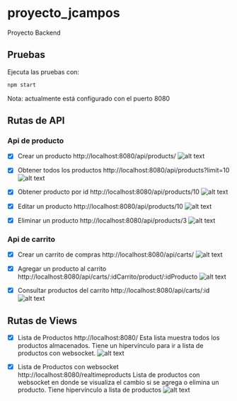 # proyecto_jcampos
Proyecto Backend

## Pruebas
Ejecuta las pruebas con:
```sh
npm start
```
Nota: actualmente está configurado con el puerto 8080

## Rutas de API
### Api de producto
- [x] Crear un producto
http://localhost:8080/api/products/
![alt text](src/images/postman/image-3.png)

- [x] Obtener todos los productos
http://localhost:8080/api/products?limit=10
![alt text](src/images/postman/image-4.png)

- [x] Obtener producto por id
http://localhost:8080/api/products/10
![alt text](src/images/postman/image-5.png)

- [x] Editar un producto
http://localhost:8080/api/products/10
![alt text](src/images/postman/image-6.png)

- [x] Eliminar un producto
http://localhost:8080/api/products/3
![alt text](src/images/postman/image-7.png)

### Api de carrito
- [x] Crear un carrito de compras
http://localhost:8080/api/carts/
![alt text](src/images/postman/image-2.png)

- [x] Agregar un producto al carrito
http://localhost:8080/api/carts/:idCarrito/product/:idProducto
![alt text](src/images/postman/image.png)

- [x] Consultar productos del carrito
http://localhost:8080/api/carts/:id
![alt text](src/images/postman/image-1.png)

## Rutas de Views
- [x] Lista de Productos
http://localhost:8080/
Esta lista muestra todos los productos almacenados. Tiene un hipervínculo para ir a lista de productos con websocket.
![alt text](src/images/postman/image-8.png)

- [x] Lista de Productos con websocket
http://localhost:8080/realtimeproducts
Lista de productos con websocket en donde se visualiza el cambio si se agrega o elimina un producto. Tiene hipervínculo a lista de productos
![alt text](src/images/postman/image-9.png)